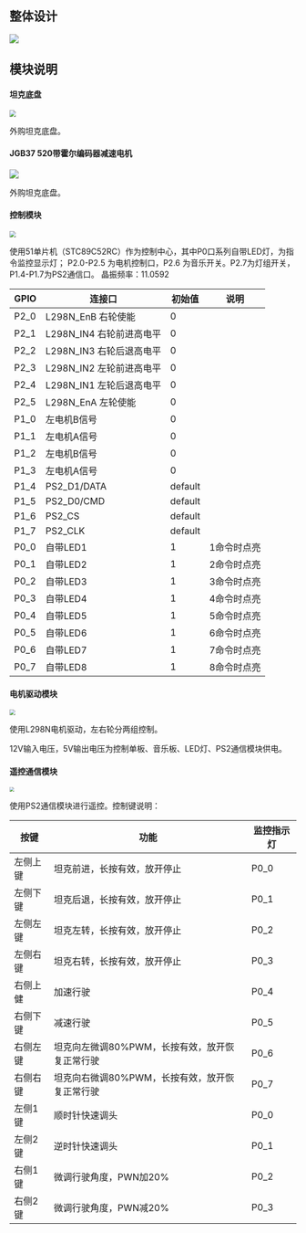 ## 整体设计

![](integrate_archetecture.png)



## 模块说明

#### 坦克底盘
<img src="modules/tanke.jpg" style="zoom:70%;" />

外购坦克底盘。

#### JGB37 520带霍尔编码器减速电机
<img src="modules/jgb37520.jpg" s />

外购坦克底盘。


#### 控制模块
<img src="modules/51mcu.jpg" style="zoom: 70%;" />

使用51单片机（STC89C52RC）作为控制中心，其中P0口系列自带LED灯，为指令监控显示灯； P2.0-P2.5 为电机控制口，P2.6 为音乐开关。P2.7为灯组开关，P1.4-P1.7为PS2通信口。
晶振频率：11.0592

| GPIO | 连接口                        | 初始值  | 说明        |
| ---- | ----------------------------- | ------- | ----------- |
| P2_0 | L298N_EnB 右轮使能            | 0       |             |
| P2_1 | L298N_IN4 右轮前进高电平      | 0       |             |
| P2_2 | L298N_IN3 右轮后退高电平      | 0       |             |
| P2_3 | L298N_IN2 左轮前进高电平      | 0       |             |
| P2_4 | L298N_IN1 左轮后退高电平      | 0       |             |
| P2_5 | L298N_EnA 左轮使能            | 0       |             |
| P1_0 | 左电机B信号                   | 0       |            |
| P1_1 | 左电机A信号                   | 0       |            |
| P1_2 | 左电机B信号                   | 0       |            |
| P1_3 | 左电机A信号                   | 0       |            |
| P1_4 | PS2_D1/DATA                   | default |             |
| P1_5 | PS2_D0/CMD                    | default |             |
| P1_6 | PS2_CS                        | default |             |
| P1_7 | PS2_CLK                       | default |             |
| P0_0 | 自带LED1                      | 1       | 1命令时点亮 |
| P0_1 | 自带LED2                      | 1       | 2命令时点亮 |
| P0_2 | 自带LED3                      | 1       | 3命令时点亮 |
| P0_3 | 自带LED4                      | 1       | 4命令时点亮 |
| P0_4 | 自带LED5                      | 1       | 5命令时点亮 |
| P0_5 | 自带LED6                      | 1       | 6命令时点亮 |
| P0_6 | 自带LED7                      | 1       | 7命令时点亮 |
| P0_7 | 自带LED8                      | 1       | 8命令时点亮 |



#### 电机驱动模块
<img src="modules/L298N.png" style="zoom:60%;" />

使用L298N电机驱动，左右轮分两组控制。

12V输入电压，5V输出电压为控制单板、音乐板、LED灯、PS2通信模块供电。



#### 遥控通信模块

<img src="modules/ps2.jpg" style="zoom:50%;" />

使用PS2通信模块进行遥控。控制键说明：

| 按键     | 功能                         | 监控指示灯 |
| -------- | ---------------------------- | ---------- |
| 左侧上键 | 坦克前进，长按有效，放开停止                  | P0_0       |
| 左侧下键 | 坦克后退，长按有效，放开停止                  | P0_1       |
| 左侧左键 | 坦克左转，长按有效，放开停止                  | P0_2       |
| 左侧右键 | 坦克右转，长按有效，放开停止                  | P0_3       |
| 右侧上健 | 加速行驶                                  | P0_4       |
| 右侧下键 | 减速行驶                                  | P0_5       |
| 右侧左键 | 坦克向左微调80%PWM，长按有效，放开恢复正常行驶  | P0_6       |
| 右侧右键 | 坦克向右微调80%PWM，长按有效，放开恢复正常行驶  | P0_7       |
| 左侧1键  | 顺时针快速调头                              | P0_0       |
| 左侧2键  | 逆时针快速调头                              | P0_1       |
| 右侧1键  | 微调行驶角度，PWN加20%                      | P0_2       |
| 右侧2键  | 微调行驶角度，PWN减20%                      | P0_3       |
